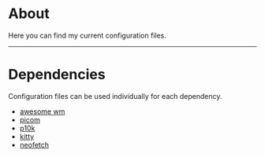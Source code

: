 # About

Here you can find my current configuration files.

---

# Dependencies

Configuration files can be used individually for each dependency.

- [awesome wm](https://github.com/awesomeWM/awesome)
- [picom](https://github.com/yshui/picom)
- [p10k](https://github.com/romkatv/powerlevel10k)
- [kitty](https://github.com/kovidgoyal/kitty)
- [neofetch](https://github.com/dylanaraps/neofetch)
